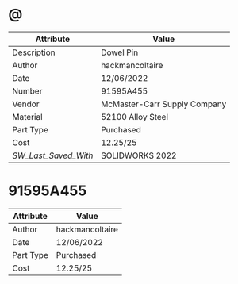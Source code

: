# @
| Attribute | Value |
| ---  | ---     |
| Description | Dowel Pin |
| Author | hackmancoltaire |
| Date | 12/06/2022 |
| Number | 91595A455 |
| Vendor | McMaster-Carr Supply Company |
| Material | 52100 Alloy Steel |
| Part Type | Purchased |
| Cost | 12.25/25 |
| _SW_Last_Saved_With_ | SOLIDWORKS 2022 |
# 91595A455
| Attribute | Value |
| ---  | ---     |
| Author | hackmancoltaire |
| Date | 12/06/2022 |
| Part Type | Purchased |
| Cost | 12.25/25 |

